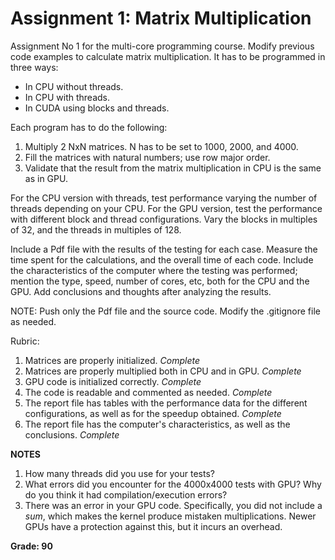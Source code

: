 # Assignment 1: Matrix Multiplication

Assignment No 1 for the multi-core programming course. Modify previous code examples to calculate matrix multiplication. It has to be programmed in three ways:

- In CPU without threads.
- In CPU with threads.
- In CUDA using blocks and threads.

Each program has to do the following:

1. Multiply 2 NxN matrices. N has to be set to 1000, 2000, and 4000.
2. Fill the matrices with natural numbers; use row major order.
3. Validate that the result from the matrix multiplication in CPU is the same as in GPU.

For the CPU version with threads, test performance varying the number of threads depending on your CPU. For the GPU version, test the performance with different block and thread configurations. Vary the blocks in multiples of 32, and the threads in multiples of 128. 

Include a Pdf file with the results of the testing for each case. Measure the time spent for the calculations, and the overall time of each code. Include the characteristics of the computer where the testing was performed; mention the type, speed, number of cores, etc, both for the CPU and the GPU. Add conclusions and thoughts after analyzing the results.

NOTE: Push only the Pdf file and the source code. Modify the .gitignore file as needed.

Rubric:

1. Matrices are properly initialized. *Complete*
2. Matrices are properly multiplied both in CPU and in GPU. *Complete*
3. GPU code is initialized correctly. *Complete*
4. The code is readable and commented as needed. *Complete*
5. The report file has tables with the performance data for the different configurations, as well as for the speedup obtained. *Complete*
6. The report file has the computer's characteristics, as well as the conclusions. *Complete*

**NOTES**

1. How many threads did you use for your tests?
2. What errors did you encounter for the 4000x4000 tests with GPU? Why do you think it had compilation/execution errors?
3. There was an error in your GPU code. Specifically, you did not include a *sum*, which makes the kernel produce mistaken multiplications. Newer GPUs have a protection against this, but it incurs an overhead. 

**Grade: 90**
